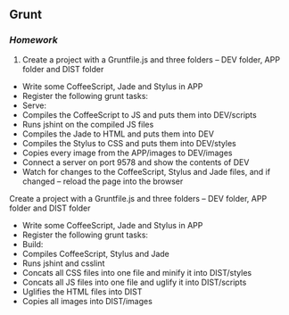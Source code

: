 ## Grunt
### _Homework_

1. Create a project with a Gruntfile.js and three
folders – DEV folder, APP folder and DIST folder
* Write some CoffeeScript, Jade and Stylus in APP
* Register the following grunt tasks:
* Serve:
* Compiles the CoffeeScript to JS and puts them into DEV/scripts
* Runs jshint on the compiled JS files
* Compiles the Jade to HTML and puts them into DEV
* Compiles the Stylus to CSS and puts them into DEV/styles
* Copies every image from the APP/images to DEV/images
* Connect a server on port 9578 and show the contents of DEV
* Watch for changes to the CoffeeScript, Stylus and Jade files,
and if changed – reload the page into the browser

Create a project with a Gruntfile.js and
three folders – DEV folder, APP folder and DIST
folder
* Write some CoffeeScript, Jade and Stylus in APP
* Register the following grunt tasks:
* Build:
* Compiles CoffeeScript, Stylus and Jade
* Runs jshint and csslint
* Concats all CSS files into one file and minify it into DIST/styles
* Concats all JS files into one file and uglify it into DIST/scripts
* Uglifies the HTML files into DIST
* Copies all images into DIST/images